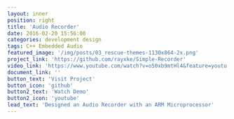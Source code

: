 ```yaml
---
layout: inner
position: right
title: 'Audio Recorder'
date: 2016-02-20 15:56:00
categories: development design
tags: C++ Embedded Audio
featured_image: '/img/posts/03_rescue-themes-1130x864-2x.png'
project_link: 'https://github.com/rayxke/Simple-Recorder'
video_link: 'https://www.youtube.com/watch?v=o50xb9mtHl4&feature=youtu.be'
document_link: ''
button_text: 'Visit Project'
button_icon: 'github'
button2_text: 'Watch Demo'
button2_icon: 'youtube'
lead_text: 'Designed an Audio Recorder with an ARM Microprocessor'
---
```

